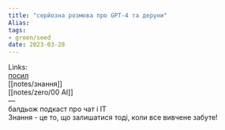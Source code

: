 ```yaml
---
title: "серйозна розмова про GPT-4 та деруни"
Alias: 
tags:
- green/seed
date: 2023-03-28  
---
```

Links:  
[посил](https://youtu.be/07BzEJGlz4U)  
[[notes/знання]]  
[[notes/zero/00 AI]]  
—  
балдьож подкаст про чат і IT  
Знання - це то, що залишатися тоді, коли все вивчене забуте!

